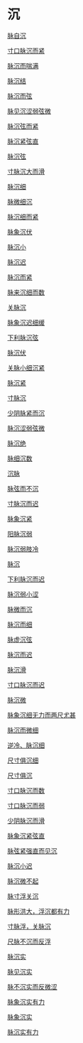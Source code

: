 # 沉[脉自沉](https://www.gmzyjc.com/search/result?wd=脉自沉)[寸口脉沉而紧](https://www.gmzyjc.com/search/result?wd=寸口脉沉而紧)[脉沉而喘满](https://www.gmzyjc.com/search/result?wd=脉沉而喘满)[脉沉结](https://www.gmzyjc.com/search/result?wd=脉沉结)[脉沉而弦](https://www.gmzyjc.com/search/result?wd=脉沉而弦)[脉见沉涩弱弦微](https://www.gmzyjc.com/search/result?wd=脉见沉涩弱弦微)[脉沉弦而紧](https://www.gmzyjc.com/search/result?wd=脉沉弦而紧)[脉沉紧弦直](https://www.gmzyjc.com/search/result?wd=脉沉紧弦直)[脉沉弦](https://www.gmzyjc.com/search/result?wd=脉沉弦)[寸脉沉大而滑](https://www.gmzyjc.com/search/result?wd=寸脉沉大而滑)[脉沉细](https://www.gmzyjc.com/search/result?wd=脉沉细)[脉微细沉](https://www.gmzyjc.com/search/result?wd=脉微细沉)[脉沉细而紧](https://www.gmzyjc.com/search/result?wd=脉沉细而紧)[脉象沉伏](https://www.gmzyjc.com/search/result?wd=脉象沉伏)[脉沉小](https://www.gmzyjc.com/search/result?wd=脉沉小)[脉沉迟](https://www.gmzyjc.com/search/result?wd=脉沉迟)[脉沉而紧](https://www.gmzyjc.com/search/result?wd=脉沉而紧)[脉来沉细而数](https://www.gmzyjc.com/search/result?wd=脉来沉细而数)[关脉沉](https://www.gmzyjc.com/search/result?wd=关脉沉)[脉象沉迟细缓](https://www.gmzyjc.com/search/result?wd=脉象沉迟细缓)[下利脉沉弦](https://www.gmzyjc.com/search/result?wd=下利脉沉弦)[脉沉伏](https://www.gmzyjc.com/search/result?wd=脉沉伏)[关脉小细沉紧](https://www.gmzyjc.com/search/result?wd=关脉小细沉紧)[脉沉紧](https://www.gmzyjc.com/search/result?wd=脉沉紧)[寸脉沉](https://www.gmzyjc.com/search/result?wd=寸脉沉)[少阴脉紧而沉](https://www.gmzyjc.com/search/result?wd=少阴脉紧而沉)[脉沉涩弱弦微](https://www.gmzyjc.com/search/result?wd=脉沉涩弱弦微)[脉沉绝](https://www.gmzyjc.com/search/result?wd=脉沉绝)[脉细沉数](https://www.gmzyjc.com/search/result?wd=脉细沉数)[沉脉](https://www.gmzyjc.com/search/result?wd=沉脉)[脉弦而不沉](https://www.gmzyjc.com/search/result?wd=脉弦而不沉)[寸脉沉而迟](https://www.gmzyjc.com/search/result?wd=寸脉沉而迟)[脉象沉紧](https://www.gmzyjc.com/search/result?wd=脉象沉紧)[阳脉沉弱](https://www.gmzyjc.com/search/result?wd=阳脉沉弱)[脉沉弱肢冷](https://www.gmzyjc.com/search/result?wd=脉沉弱肢冷)[脉沉](https://www.gmzyjc.com/search/result?wd=脉沉)[下利脉沉而迟](https://www.gmzyjc.com/search/result?wd=下利脉沉而迟)[脉沉弱小涩](https://www.gmzyjc.com/search/result?wd=脉沉弱小涩)[脉微而沉](https://www.gmzyjc.com/search/result?wd=脉微而沉)[脉沉而细](https://www.gmzyjc.com/search/result?wd=脉沉而细)[脉虚沉弦](https://www.gmzyjc.com/search/result?wd=脉虚沉弦)[脉沉而迟](https://www.gmzyjc.com/search/result?wd=脉沉而迟)[脉沉滑](https://www.gmzyjc.com/search/result?wd=脉沉滑)[寸口脉沉而迟](https://www.gmzyjc.com/search/result?wd=寸口脉沉而迟)[脉沉微](https://www.gmzyjc.com/search/result?wd=脉沉微)[脉象沉细无力而两尺尤甚](https://www.gmzyjc.com/search/result?wd=脉象沉细无力而两尺尤甚)[脉沉而微细](https://www.gmzyjc.com/search/result?wd=脉沉而微细)[逆冷、脉沉细](https://www.gmzyjc.com/search/result?wd=逆冷、脉沉细)[尺寸俱沉细](https://www.gmzyjc.com/search/result?wd=尺寸俱沉细)[尺寸俱沉](https://www.gmzyjc.com/search/result?wd=尺寸俱沉)[寸口脉沉而数](https://www.gmzyjc.com/search/result?wd=寸口脉沉而数)[寸口脉沉而弱](https://www.gmzyjc.com/search/result?wd=寸口脉沉而弱)[少阴脉沉而滑](https://www.gmzyjc.com/search/result?wd=少阴脉沉而滑)[脉象沉紧弦直](https://www.gmzyjc.com/search/result?wd=脉象沉紧弦直)[脉弦紧强直而见沉](https://www.gmzyjc.com/search/result?wd=脉弦紧强直而见沉)[脉沉小迟](https://www.gmzyjc.com/search/result?wd=脉沉小迟)[脉沉微不起](https://www.gmzyjc.com/search/result?wd=脉沉微不起)[脉寸浮关沉](https://www.gmzyjc.com/search/result?wd=脉寸浮关沉)[脉形洪大，浮沉都有力](https://www.gmzyjc.com/search/result?wd=脉形洪大，浮沉都有力)[寸脉浮，关脉沉](https://www.gmzyjc.com/search/result?wd=寸脉浮，关脉沉)[尺脉不沉而反浮](https://www.gmzyjc.com/search/result?wd=尺脉不沉而反浮)[脉沉实](https://www.gmzyjc.com/search/result?wd=脉沉实)[脉见沉实](https://www.gmzyjc.com/search/result?wd=脉见沉实)[脉不沉实而反微涩](https://www.gmzyjc.com/search/result?wd=脉不沉实而反微涩)[脉象沉实有力](https://www.gmzyjc.com/search/result?wd=脉象沉实有力)[脉象沉实](https://www.gmzyjc.com/search/result?wd=脉象沉实)[脉沉实有力](https://www.gmzyjc.com/search/result?wd=脉沉实有力)